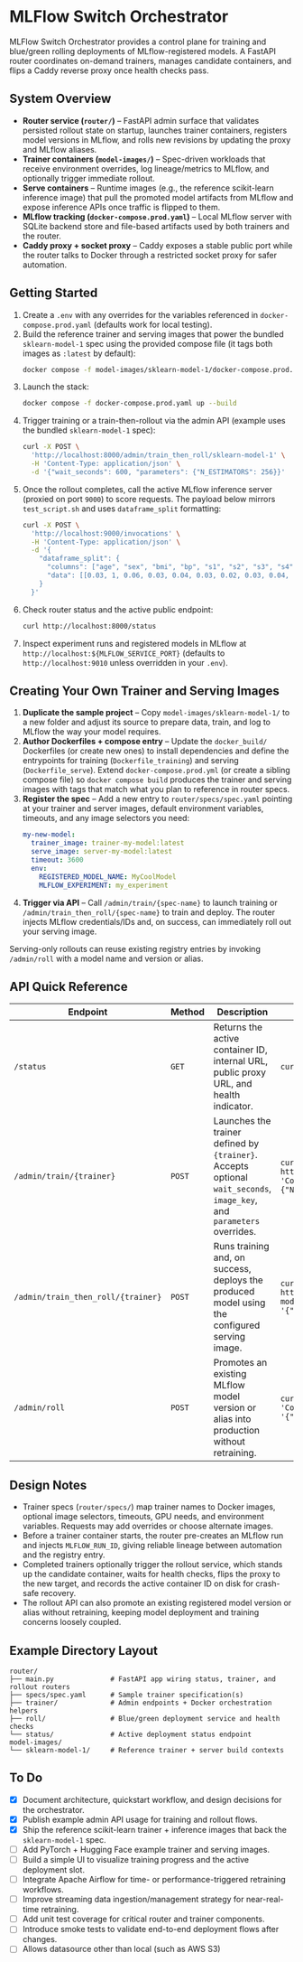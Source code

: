 # MLFlow Switch Orchestrator

MLFlow Switch Orchestrator provides a control plane for training and blue/green rolling deployments of MLflow-registered models. A FastAPI router coordinates on-demand trainers, manages candidate containers, and flips a Caddy reverse proxy once health checks pass.

## System Overview

- **Router service (`router/`)** – FastAPI admin surface that validates persisted rollout state on startup, launches trainer containers, registers model versions in MLflow, and rolls new revisions by updating the proxy and MLflow aliases.
- **Trainer containers (`model-images/`)** – Spec-driven workloads that receive environment overrides, log lineage/metrics to MLflow, and optionally trigger immediate rollout.
- **Serve containers** – Runtime images (e.g., the reference scikit-learn inference image) that pull the promoted model artifacts from MLflow and expose inference APIs once traffic is flipped to them.
- **MLflow tracking (`docker-compose.prod.yaml`)** – Local MLflow server with SQLite backend store and file-based artifacts used by both trainers and the router.
- **Caddy proxy + socket proxy** – Caddy exposes a stable public port while the router talks to Docker through a restricted socket proxy for safer automation.

## Getting Started
1. Create a `.env` with any overrides for the variables referenced in `docker-compose.prod.yaml` (defaults work for local testing).
2. Build the reference trainer and serving images that power the bundled `sklearn-model-1` spec using the provided compose file (it tags both images as `:latest` by default):
   ```bash
   docker compose -f model-images/sklearn-model-1/docker-compose.prod.yml build
   ```
3. Launch the stack:
   ```bash
   docker compose -f docker-compose.prod.yaml up --build
   ```
4. Trigger training or a train-then-rollout via the admin API (example uses the bundled `sklearn-model-1` spec):
   ```bash
   curl -X POST \
     'http://localhost:8000/admin/train_then_roll/sklearn-model-1' \
     -H 'Content-Type: application/json' \
     -d '{"wait_seconds": 600, "parameters": {"N_ESTIMATORS": 256}}'
   ```
5. Once the rollout completes, call the active MLflow inference server (proxied on port `9000`) to score requests. The payload below mirrors `test_script.sh` and uses `dataframe_split` formatting:
   ```bash
   curl -X POST \
     'http://localhost:9000/invocations' \
     -H 'Content-Type: application/json' \
     -d '{
       "dataframe_split": {
         "columns": ["age", "sex", "bmi", "bp", "s1", "s2", "s3", "s4", "s5", "s6"],
         "data": [[0.03, 1, 0.06, 0.03, 0.04, 0.03, 0.02, 0.03, 0.04, 0.01]]
       }
     }'
   ```
6. Check router status and the active public endpoint:
   ```bash
   curl http://localhost:8000/status
   ```
7. Inspect experiment runs and registered models in MLflow at `http://localhost:${MLFLOW_SERVICE_PORT}` (defaults to `http://localhost:9010` unless overridden in your `.env`).

## Creating Your Own Trainer and Serving Images
1. **Duplicate the sample project** – Copy `model-images/sklearn-model-1/` to a new folder and adjust its source to prepare data, train, and log to MLflow the way your model requires.
2. **Author Dockerfiles + compose entry** – Update the `docker_build/` Dockerfiles (or create new ones) to install dependencies and define the entrypoints for training (`Dockerfile_training`) and serving (`Dockerfile_serve`). Extend `docker-compose.prod.yml` (or create a sibling compose file) so `docker compose build` produces the trainer and serving images with tags that match what you plan to reference in router specs.
3. **Register the spec** – Add a new entry to `router/specs/spec.yaml` pointing at your trainer and server images, default environment variables, timeouts, and any image selectors you need:
   ```yaml
   my-new-model:
     trainer_image: trainer-my-model:latest
     serve_image: server-my-model:latest
     timeout: 3600
     env:
       REGISTERED_MODEL_NAME: MyCoolModel
       MLFLOW_EXPERIMENT: my_experiment
   ```
4. **Trigger via API** – Call `/admin/train/{spec-name}` to launch training or `/admin/train_then_roll/{spec-name}` to train and deploy. The router injects MLflow credentials/IDs and, on success, can immediately roll out your serving image.

Serving-only rollouts can reuse existing registry entries by invoking `/admin/roll` with a model name and version or alias.

## API Quick Reference

| Endpoint | Method | Description | Example |
| --- | --- | --- | --- |
| `/status` | `GET` | Returns the active container ID, internal URL, public proxy URL, and health indicator. | `curl http://localhost:8000/status` |
| `/admin/train/{trainer}` | `POST` | Launches the trainer defined by `{trainer}`. Accepts optional `wait_seconds`, `image_key`, and `parameters` overrides. | `curl -X POST http://localhost:8000/admin/train/sklearn-model-1 -H 'Content-Type: application/json' -d '{"parameters":{"N_ESTIMATORS":128}}'` |
| `/admin/train_then_roll/{trainer}` | `POST` | Runs training and, on success, deploys the produced model using the configured serving image. | `curl -X POST http://localhost:8000/admin/train_then_roll/sklearn-model-1 -H 'Content-Type: application/json' -d '{"wait_seconds":600}'` |
| `/admin/roll` | `POST` | Promotes an existing MLflow model version or alias into production without retraining. | `curl -X POST http://localhost:8000/admin/roll -H 'Content-Type: application/json' -d '{"name":"DiabetesRF","ref":"@staging"}'` |

## Design Notes
- Trainer specs (`router/specs/`) map trainer names to Docker images, optional image selectors, timeouts, GPU needs, and environment variables. Requests may add overrides or choose alternate images.
- Before a trainer container starts, the router pre-creates an MLflow run and injects `MLFLOW_RUN_ID`, giving reliable lineage between automation and the registry entry.
- Completed trainers optionally trigger the rollout service, which stands up the candidate container, waits for health checks, flips the proxy to the new target, and records the active container ID on disk for crash-safe recovery.
- The rollout API can also promote an existing registered model version or alias without retraining, keeping model deployment and training concerns loosely coupled.

## Example Directory Layout
```
router/
├── main.py              # FastAPI app wiring status, trainer, and rollout routers
├── specs/spec.yaml      # Sample trainer specification(s)
├── trainer/             # Admin endpoints + Docker orchestration helpers
├── roll/                # Blue/green deployment service and health checks
└── status/              # Active deployment status endpoint
model-images/
└── sklearn-model-1/     # Reference trainer + server build contexts
```

## To Do
- [x] Document architecture, quickstart workflow, and design decisions for the orchestrator.
- [x] Publish example admin API usage for training and rollout flows.
- [x] Ship the reference scikit-learn trainer + inference images that back the `sklearn-model-1` spec.
- [ ] Add PyTorch + Hugging Face example trainer and serving images.
- [ ] Build a simple UI to visualize training progress and the active deployment slot.
- [ ] Integrate Apache Airflow for time- or performance-triggered retraining workflows.
- [ ] Improve streaming data ingestion/management strategy for near-real-time retraining.
- [ ] Add unit test coverage for critical router and trainer components.
- [ ] Introduce smoke tests to validate end-to-end deployment flows after changes.
- [ ] Allows datasource other than local (such as AWS S3)
